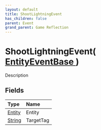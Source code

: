 ```yaml
---
layout: default
title: ShootLightningEvent
has_children: false
parent: Event
grand_parent: Game Reflection
---
```

# ShootLightningEvent( [ EntityEventBase ](/riftbreaker-wiki/docs/game-reflection/events/entity_event_base/) )
Description 

## Fields

| Type | Name |
|:----------|:--------------|
| [Entity](/riftbreaker-wiki/docs/game-reflection/classes/entity/) | Entity |
| [String](/riftbreaker-wiki/docs/game-reflection/components/string/) | TargetTag |

